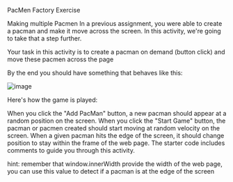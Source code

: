 PacMen Factory Exercise

Making multiple Pacmen
In a previous assignment, you were able to create a pacman and make it move across the screen. In this activity, we're going to take that a step further.

Your task in this activity is to create a pacman on demand (button click) and move these pacmen across the page

By the end you should have something that behaves like this:

![image](https://user-images.githubusercontent.com/105542222/213886245-509417d6-30c1-47e0-a704-2572c0eb7763.png)

Here's how the game is played:

When you click the "Add PacMan" button, a new pacman should appear at a random position on the screen.
When you click the "Start Game" button, the pacman or pacmen created should start moving at random velocity on the screen.
When a given pacman hits the edge of the screen, it should change position to stay within the frame of the web page.
The starter code includes comments to guide you through this activity.

hint: remember that window.innerWidth provide the width of the web page, you can use this value to detect if a pacman is at the edge of the screen

